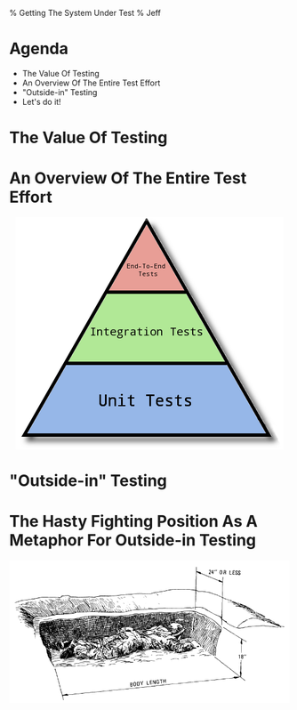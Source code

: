 % Getting The System Under Test
% Jeff

# Agenda
* The Value Of Testing
* An Overview Of The Entire Test Effort
* "Outside-in" Testing
* Let's do it!

# The Value Of Testing

# An Overview Of The Entire Test Effort
<img style="display:block;margin-left:auto;margin-right:auto;" src="testpyramid.png"></img>

# "Outside-in" Testing

# The Hasty Fighting Position As A Metaphor For Outside-in Testing
<img style="display:block;margin-left:auto;margin-right:auto;" src="hasty.gif"></img>